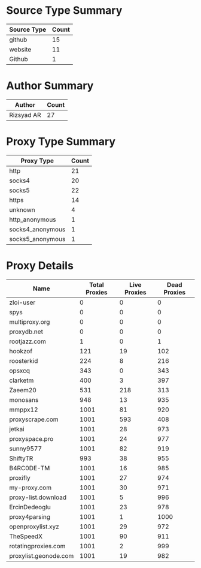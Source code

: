 # Source Type Summary

| Source Type | Count |
|-------------|-------|
| github | 15 |
| website | 11 |
| Github | 1 |


# Author Summary

| Author | Count |
|--------|-------|
| Rizsyad AR | 27 |


# Proxy Type Summary

| Proxy Type | Count |
|------------|-------|
| http | 21 |
| socks4 | 20 |
| socks5 | 22 |
| https | 14 |
| unknown | 4 |
| http_anonymous | 1 |
| socks4_anonymous | 1 |
| socks5_anonymous | 1 |


# Proxy Details

| Name | Total Proxies | Live Proxies | Dead Proxies |
|------|---------------|--------------|---------------|
| zloi-user | 0 | 0 | 0 |
| spys | 0 | 0 | 0 |
| multiproxy.org | 0 | 0 | 0 |
| proxydb.net | 0 | 0 | 0 |
| rootjazz.com | 1 | 0 | 1 |
| hookzof | 121 | 19 | 102 |
| roosterkid | 224 | 8 | 216 |
| opsxcq | 343 | 0 | 343 |
| clarketm | 400 | 3 | 397 |
| Zaeem20 | 531 | 218 | 313 |
| monosans | 948 | 13 | 935 |
| mmppx12 | 1001 | 81 | 920 |
| proxyscrape.com | 1001 | 593 | 408 |
| jetkai | 1001 | 28 | 973 |
| proxyspace.pro | 1001 | 24 | 977 |
| sunny9577 | 1001 | 82 | 919 |
| ShiftyTR | 993 | 38 | 955 |
| B4RC0DE-TM | 1001 | 16 | 985 |
| proxifly | 1001 | 27 | 974 |
| my-proxy.com | 1001 | 30 | 971 |
| proxy-list.download | 1001 | 5 | 996 |
| ErcinDedeoglu | 1001 | 23 | 978 |
| proxy4parsing | 1001 | 1 | 1000 |
| openproxylist.xyz | 1001 | 29 | 972 |
| TheSpeedX | 1001 | 90 | 911 |
| rotatingproxies.com | 1001 | 2 | 999 |
| proxylist.geonode.com | 1001 | 19 | 982 |
